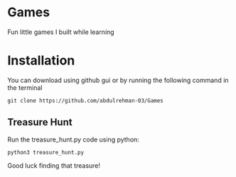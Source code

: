 # Games
Fun little games I built while learning


# Installation

You can download using github gui or by running the following command in the terminal

`git clone https://github.com/abdulrehman-03/Games`


## Treasure Hunt

Run the treasure_hunt.py code using python:

`python3 treasure_hunt.py`

Good luck finding that treasure!
